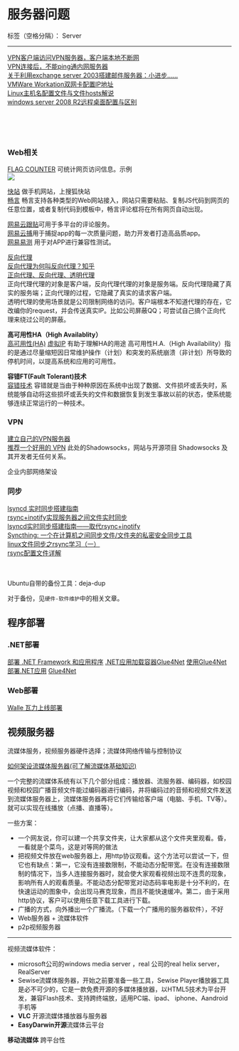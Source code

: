 ﻿# 服务器问题

标签（空格分隔）： Server

---



[VPN客户端访问VPN服务器，客户端本地不断网](http://www.ilanni.com/?p=4940)  
[VPN连接后，不能ping通内网服务器](http://www.ilanni.com/?p=5221)  
[关于利用exchange server 2003搭建邮件服务器：小进步……](http://www.ilanni.com/?p=1449)  
[VMWare Workation双网卡配置IP地址](http://www.ilanni.com/?p=12207)  
[Linux主机名配置文件与文件hosts解说](http://www.ilanni.com/?p=4548)  
[windows server 2008 R2远程桌面配置与区别](http://www.ilanni.com/?p=3380)  
[]()  
[]()  
[]()  
[]()  
[]()  


### Web相关
[FLAG COUNTER](http://s09.flagcounter.com/) 可统计网页访问信息。示例  
![](http://s01.flagcounter.com/count2/88/bg_FFFFFF/txt_000000/border_CCCCCC/columns_2/maxflags_10/viewers_0/labels_0/pageviews_0/flags_0/)  

[快站](http://www.kuaizhan.com/) 做手机网站，上搜狐快站  
[畅言](http://changyan.kuaizhan.com/) 畅言支持各种类型的Web网站接入，网站只需要粘贴、复制JS代码到网页的任意位置，或者复制代码到模板中，畅言评论框将在所有网页自动出现。


[网易云跟贴](https://gentie.163.com/info.html)可用于多平台的评论服务。  
[网易云捕](http://crash.163yun.com/)用于捕捉app的每一次质量问题，助力开发者打造高品质app。  
[网易易测](http://et.163yun.com/) 用于对APP进行兼容性测试。    
[]() 


[反向代理](http://baike.baidu.com/view/1165595.htm)  
[反向代理为何叫反向代理？知乎](https://www.zhihu.com/question/24723688)  
[正向代理、反向代理、透明代理](http://github.thinkingbar.com/reverseProxy/)  
正向代理代理的对象是客户端，反向代理代理的对象是服务端。反向代理隐藏了真实的服务端；正向代理的过程，它隐藏了真实的请求客户端。  
透明代理的使用场景就是公司限制网络的访问。客户端根本不知道代理的存在，它改编你的request，并会传送真实IP。比如公司屏蔽QQ；可尝试自己搞个正向代理来绕过公司的屏蔽。  

**高可用性HA（High Availablity）**  
[高可用性(HA)](http://baike.baidu.com/view/2928283.htm)
[虚拟IP](http://github.thinkingbar.com/virtual-ip/) 有助于理解HA的用途
高可用性H.A.（High Availability）指的是通过尽量缩短因日常维护操作（计划）和突发的系统崩溃（非计划）所导致的停机时间，以提高系统和应用的可用性。



**容错FT(Fault Tolerant)技术**  
[容错技术](http://baike.baidu.com/view/391720.htm)
容错就是当由于种种原因在系统中出现了数据、文件损坏或丢失时，系统能够自动将这些损坏或丢失的文件和数据恢复到发生事故以前的状态，使系统能够连续正常运行的一种技术。


### VPN
[建立自己的VPN服务器](http://www.people.virginia.edu/~tq7bw/vpn/)  
[推荐一个好用的 VPN](http://github.thinkingbar.com/vpn/) 此处的Shadowsocks，网站与开源项目 Shadowsocks 及其开发者无任何关系。  



企业内部网络架设




### 同步
[lsyncd 实时同步搭建指南](https://linux.cn/article-5849-1.html)  
[rsync+inotify实现服务器之间文件实时同步](http://dl528888.blog.51cto.com/2382721/771533 "介绍了rsync的基本原理")  
[lsyncd实时同步搭建指南——取代rsync+inotify](http://seanlook.com/2015/05/06/lsyncd-synchronize-realtime/)  
[Syncthing: 一个在计算机之间同步文件/文件夹的私密安全同步工具](https://linux.cn/article-5879-1-rel.html)  
[linux文件同步之rsync学习（一）](http://www.ilanni.com/?p=8499)  
[rsync配置文件详解](http://www.ilanni.com/?p=8513)  
[]()  
[]()  
[]()
[]()
[]()
[]()


Ubuntu自带的备份工具：deja-dup

对于备份，见`硬件-软件维护`中的相关文章。




## 程序部署

### .NET部署
[部署 .NET Framework 和应用程序](https://msdn.microsoft.com/zh-cn/library/6hbb4k3e\(v=vs.110\).aspx)
[.NET应用加载容器Glue4Net](https://my.oschina.net/ikende/blog/193052)
[使用Glue4Net部署.NET应用](http://www.cnblogs.com/smark/p/3523644.html)
[Glue4Net](http://www.tuicool.com/topics/11050040)



### Web部署
[Walle 瓦力上线部署](https://www.walle-web.io/)





## 视频服务器
流媒体服务，视频服务器硬件选择；流媒体网络传输与控制协议

[如何架设流媒体服务器(可了解流媒体基础知识)](http://www.blueidea.com/computer/net/2005/2778.asp)

一个完整的流媒体系统有以下几个部分组成：播放器、流服务器、编码器，如校园视频和校园广播音频文件能过编码器进行编码，并将编码过的音频和视频文件发送到流媒体服务器上，流媒体服务器再将它们传输给客户端（电脑、手机、TV等）。就可以实现在线播放（点播、直播等）。


一些方案：

- 一个网友说，你可以建一个共享文件夹，让大家都从这个文件夹里观看。昏，一看就是个菜鸟，这是对等网的做法
- 把视频文件放在web服务器上，用http协议观看。这个方法可以尝试一下，但它也有缺点：第一，它没有连接数限制，不能动态分配带宽。在没有连接数限制的情况下，当多人连接服务器时，就会使大家观看视频出现不连贯的现象，影响所有人的观看质量。不能动态分配带宽对动态码率电影是十分不利的，在快速运动的图象中，会出现马赛克现象，而且不能快速缓冲。第二，由于采用http协议，客户可以使用任意下载工具进行下载。
- 广播的方式，向外播出一个广播流。（下载一个广播用的服务器软件），不好
- Web服务器 + 流媒体软件
- p2p视频服务器


---


视频流媒体软件：

- microsoft公司的windows media server ，real 公司的real helix server，RealServer
- Sewise流媒体服务器，开始之前要准备一些工具，Sewise Player播放器工具是必不可少的，它是一款免费开源的多媒体播放器，以HTML5技术为平台开发，兼容Flash技术、支持跨终端放，适用PC端、ipad、 iphone、Aandroid手机等
- **VLC** 开源流媒体播放器与服务器
- **EasyDarwin开源**流媒体云平台

**移动流媒体**  跨平台性






